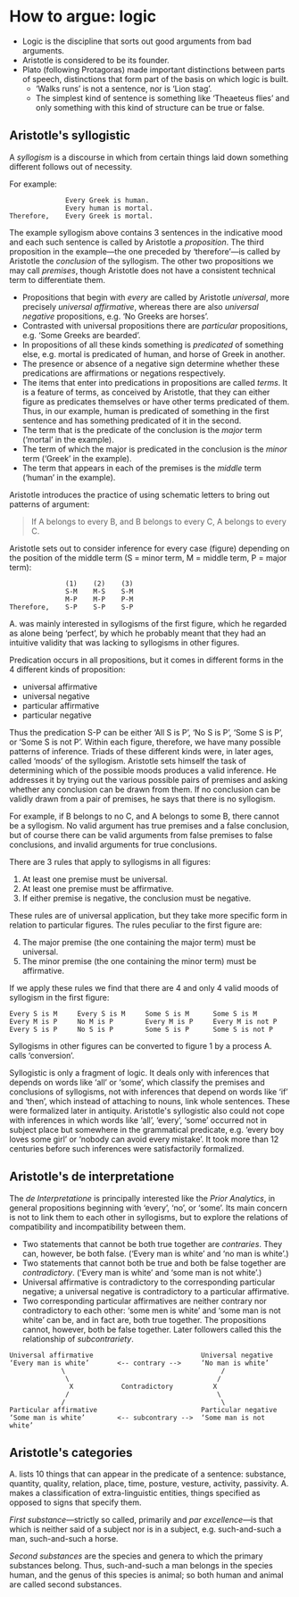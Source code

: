 # How to argue: logic

* Logic is the discipline that sorts out good arguments from bad arguments.
* Aristotle is considered to be its founder.
* Plato (following Protagoras) made important distinctions between parts of
  speech, distinctions that form part of the basis on which logic is built.
  * ‘Walks runs’ is not a sentence, nor is ‘Lion stag’.
  * The simplest kind of sentence is something like ‘Theaeteus flies’ and
    only something with this kind of structure can be true or false.

## Aristotle's syllogistic

A *syllogism* is a discourse in which from certain things laid down
something different follows out of necessity.

For example:

```
              Every Greek is human.
              Every human is mortal.
Therefore,    Every Greek is mortal.
```

The example syllogism above contains 3 sentences in the indicative mood and
each such sentence is called by Aristotle a *proposition*. The third
proposition in the example—the one preceded by ‘therefore’—is called by
Aristotle the *conclusion* of the syllogism. The other two propositions we
may call *premises*, though Aristotle does not have a consistent technical
term to differentiate them.

* Propositions that begin with *every* are called by Aristotle *universal*,
  more precisely *universal affirmative*, whereas there are also *universal
  negative* propositions, e.g. ‘No Greeks are horses’.
* Contrasted with universal propositions there are *particular*
  propositions, e.g. ‘Some Greeks are bearded’.
* In propositions of all these kinds something is *predicated* of something
  else, e.g. mortal is predicated of human, and horse of Greek in another.
* The presence or absence of a negative sign determine whether these
  predications are affirmations or negations respectively.
* The items that enter into predications in propositions are called *terms*.
  It is a feature of terms, as conceived by Aristotle, that they can either
  figure as predicates themselves or have other terms predicated of them.
  Thus, in our example, human is predicated of something in the first
  sentence and has something predicated of it in the second.
* The term that is the predicate of the conclusion is the *major* term
  (‘mortal’ in the example).
* The term of which the major is predicated in the conclusion is the *minor*
  term (‘Greek’ in the example).
* The term that appears in each of the premises is the *middle* term
  (‘human’ in the example).

Aristotle introduces the practice of using schematic letters to bring out
patterns of argument:

> If A belongs to every B, and B belongs to every C, A belongs to every C.

Aristotle sets out to consider inference for every case (figure) depending
on the position of the middle term (S = minor term, M = middle term, P =
major term):

```
              (1)    (2)    (3)
              S-M    M-S    S-M
              M-P    M-P    P-M
Therefore,    S-P    S-P    S-P
```

A. was mainly interested in syllogisms of the first figure, which he
regarded as alone being ‘perfect’, by which he probably meant that they had
an intuitive validity that was lacking to syllogisms in other figures.

Predication occurs in all propositions, but it comes in different forms in
the 4 different kinds of proposition:

* universal affirmative
* universal negative
* particular affirmative
* particular negative

Thus the predication S-P can be either ‘All S is P’, ‘No S is P’, ‘Some S is
P’, or ‘Some S is not P’. Within each figure, therefore, we have many
possible patterns of inference. Triads of these different kinds were, in
later ages, called ‘moods’ of the syllogism. Aristotle sets himself the task
of determining which of the possible moods produces a valid inference. He
addresses it by trying out the various possible pairs of premises and asking
whether any conclusion can be drawn from them. If no conclusion can be
validly drawn from a pair of premises, he says that there is no syllogism.

For example, if B belongs to no C, and A belongs to some B, there cannot be
a syllogism. No valid argument has true premises and a false conclusion, but
of course there can be valid arguments from false premises to false
conclusions, and invalid arguments for true conclusions.

There are 3 rules that apply to syllogisms in all figures:

1. At least one premise must be universal.
2. At least one premise must be affirmative.
3. If either premise is negative, the conclusion must be negative.

These rules are of universal application, but they take more specific form
in relation to particular figures. The rules peculiar to the first figure
are:

4. The major premise (the one containing the major term) must be universal.
5. The minor premise (the one containing the minor term) must be
   affirmative.

If we apply these rules we find that there are 4 and only 4 valid moods of
syllogism in the first figure:

```
Every S is M     Every S is M     Some S is M      Some S is M
Every M is P     No M is P        Every M is P     Every M is not P
Every S is P     No S is P        Some S is P      Some S is not P
```

Syllogisms in other figures can be converted to figure 1 by a process A.
calls ‘conversion’.

Syllogistic is only a fragment of logic. It deals only with inferences that
depends on words like ‘all’ or ‘some’, which classify the premises and
conclusions of syllogisms, not with inferences that depend on words like
‘if’ and ‘then’, which instead of attaching to nouns, link whole sentences.
These were formalized later in antiquity. Aristotle's syllogistic also could
not cope with inferences in which words like ‘all’, ‘every’, ‘some’ occurred
not in subject place but somewhere in the grammatical predicate, e.g. ‘every
boy loves some girl’ or ‘nobody can avoid every mistake’. It took more than
12 centuries before such inferences were satisfactorily formalized.

## Aristotle's de interpretatione

The *de Interpretatione* is principally interested like the *Prior
Analytics*, in general propositions beginning with ‘every’, ‘no’, or ‘some’.
Its main concern is not to link them to each other in syllogisms, but to
explore the relations of compatibility and incompatibility between them.

* Two statements that cannot be both true together are *contraries*. They
  can, however, be both false. (‘Every man is white’ and ‘no man is white’.)
* Two statements that cannot both be true and both be false together are
  *contradictory*. (‘Every man is white’ and ‘some man is not white’.)
* Universal affirmative is contradictory to the corresponding particular
  negative; a universal negative is contradictory to a particular
  affirmative.
* Two corresponding particular affirmatives are neither contrary nor
  contradictory to each other: ‘some men is white’ and ‘some man is not
  white’ can be, and in fact are, both true together. The propositions
  cannot, however, both be false together. Later followers called this the
  relationship of *subcontrariety*.

```
Universal affirmative                           Universal negative
‘Every man is white’       <-- contrary -->     ‘No man is white’
             \                                       /
              \                                     /
               X            Contradictory          X
              /                                     \
             /                                       \
Particular affirmative                          Particular negative
‘Some man is white’        <-- subcontrary -->  ‘Some man is not white’
```

## Aristotle's categories

A. lists 10 things that can appear in the predicate of a sentence:
substance, quantity, quality, relation, place, time, posture, vesture,
activity, passivity. A. makes a classification of extra-linguistic entities,
things specified as opposed to signs that specify them.

*First substance*—strictly so called, primarily and *par excellence*—is that
which is neither said of a subject nor is in a subject, e.g. such-and-such a
man, such-and-such a horse.

*Second substances* are the species and genera to which the primary
substances belong. Thus, such-and-such a man belongs in the species human,
and the genus of this species is animal; so both human and animal are called
second substances.
